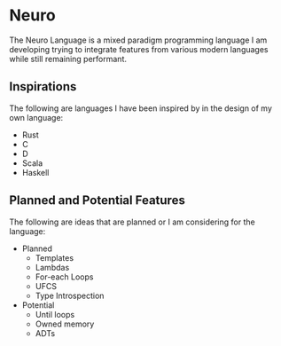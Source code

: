 # Neuro

The Neuro Language is a mixed paradigm programming language I am developing trying to integrate features from
various modern languages while still remaining performant.

## Inspirations
The following are languages I have been inspired by in the design of my own language:
- Rust
- C
- D
- Scala
- Haskell

## Planned and Potential Features
The following are ideas that are planned or I am considering for the language:
* Planned
  - Templates
  - Lambdas
  - For-each Loops
  - UFCS
  - Type Introspection
* Potential
  - Until loops
  - Owned memory
  - ADTs
